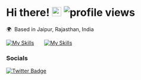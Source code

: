 # Hi there! <img src="https://github.com/prajjwalyd/prajjwalyd/assets/111794524/47b56f0e-7b31-479f-b7cb-d3f5a9746468" width="25"> <img alt = "profile views" src="https://komarev.com/ghpvc/?username=prajjwalyd&color=blue">
🌍  Based in Jaipur, Rajasthan, India
<br/>

[![My Skills](https://skillicons.dev/icons?i=js,ts,python,cpp,go,java)](https://skillicons.dev) &nbsp;&nbsp;&nbsp;&nbsp;&nbsp; [![My Skills](https://skillicons.dev/icons?i=git,docker,kubernetes,figma)](https://skillicons.dev) &nbsp;&nbsp;&nbsp;&nbsp;&nbsp; 
<br/>

### Socials

<div id="badges">
  <a href="https://twitter.com/prajjwalyd">
    <img src="https://img.shields.io/badge/CONNECT-blue?style=for-the-badge&logo=x&logoColor=white" alt="Twitter Badge"/>
  </a>
</div>
